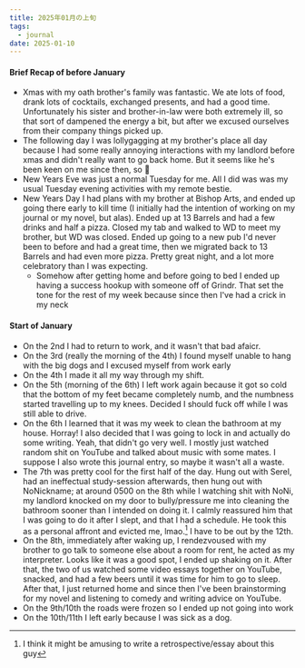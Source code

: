```yaml
---
title: 2025年01月の上旬
tags:
  - journal
date: 2025-01-10
---
```

#### Brief Recap of before January
- Xmas with my oath brother's family was fantastic. We ate lots of food, drank lots of cocktails, exchanged presents, and had a good time. Unfortunately his sister and brother-in-law were both extremely ill, so that sort of dampened the energy a bit, but after we excused ourselves from their company things picked up.
- The following day I was lollygagging at my brother's place all day because I had some really annoying interactions with my landlord before xmas and didn't really want to go back home. But it seems like he's been keen on me since then, so :shrug:
- New Years Eve was just a normal Tuesday for me. All I did was was my usual Tuesday evening activities with my remote bestie.
- New Years Day I had plans with my brother at Bishop Arts, and ended up going there early to kill time (I initially had the intention of working on my journal or my novel, but alas). Ended up at 13 Barrels and had a few drinks and half a pizza. Closed my tab and walked to WD to meet my brother, but WD was closed. Ended up going to a new pub I'd never been to before and had a great time, then we migrated back to 13 Barrels and had even more pizza. Pretty great night, and a lot more celebratory than I was expecting.
	- Somehow after getting home and before going to bed I ended up having a success hookup with someone off of Grindr. That set the tone for the rest of my week because since then I've had a crick in my neck
#### Start of January
- On the 2nd I had to return to work, and it wasn't that bad afaicr.
- On the 3rd (really the morning of the 4th) I found myself unable to hang with the big dogs and I excused myself from work early
- On the 4th I made it all my way through my shift.
- On the 5th (morning of the 6th) I left work again because it got so cold that the bottom of my feet became completely numb, and the numbness started travelling up to my knees. Decided I should fuck off while I was still able to drive.
- On the 6th I learned that it was my week to clean the bathroom at my house. Horray! I also decided that I was going to lock in and actually do some writing. Yeah, that didn't go very well. I mostly just watched random shit on YouTube and talked about music with some mates. I suppose I also wrote this journal entry, so maybe it wasn't all a waste.
- The 7th was pretty cool for the first half of the day. Hung out with Serel, had an ineffectual study-session afterwards, then hung out with NoNickname; at around 0500 on the 8th while I watching shit with NoNi, my landlord knocked on my door to bully/pressure me into cleaning the bathroom sooner than I intended on doing it. I calmly reassured him that I was going to do it after I slept, and that I had a schedule. He took this as a personal affront and evicted me, lmao.[^1] I have to be out by the 12th.
- On the 8th, immediately after waking up, I rendezvoused with my brother to go talk to someone else about a room for rent, he acted as my interpreter. Looks like it was a good spot, I ended up shaking on it. After that, the two of us watched some video essays together on YouTube, snacked, and had a few beers until it was time for him to go to sleep. After that, I just returned home and since then I've been brainstorming for my novel and listening to comedy and writing advice on YouTube.
- On the 9th/10th the roads were frozen so I ended up not going into work
- On the 10th/11th I left early because I was sick as a dog.

[^1]: I think it might be amusing to write a retrospective/essay about this guy